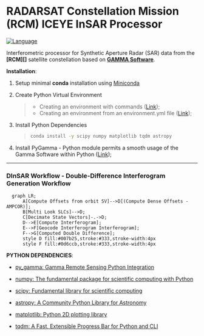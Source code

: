 # RADARSAT Constellation Mission (RCM) ICEYE InSAR Processor

[![Language][]][1]

Interferometric processor for Synthetic Aperture Radar (SAR) data from the **[RCM][]**
satellite constellation based on **[GAMMA Software][]**.

**Installation**:

1. Setup minimal **conda** installation using [Miniconda][]

2. Create Python Virtual Environment

    > -   Creating an environment with commands ([Link][]);
    > -   Creating an environment from an environment.yml file
    >     ([Link][2]);

3. Install Python Dependencies

    > ``` bash
    > conda install -y scipy numpy matplotlib tqdm astropy
    > ```

4. Install PyGamma - Python module permits a smooth usage of the Gamma
    Software within Python ([Link][3]);

---
### DInSAR Workflow - Double-Difference Interferogram Generation Workflow
```mermaid
  graph LR;
      A[Compute Offsets from orbit SV]-->D[(Compute Dense Offsets - AMPCOR)];
      B[Multi Look SLCs]-->D;
      C[Decimate State Vectors]-.->D;
      D-->E[Compute Interferogram];
      E-->F[Geocode Interferogram Interferogram];
      F-->G[Computed Double Difference];
      style D fill:#007b25,stroke:#333,stroke-width:4px
      style F fill:#0d6ccb,stroke:#333,stroke-width:4px

```

**PYTHON DEPENDENCIES**:  
- [py_gamma: Gamma Remote Sensing Python Integration][]
- [numpy: The fundamental package for scientific computing with Python][]
- [scipy: Fundamental library for scientific computing][]
- [astropy: A Community Python Library for Astronomy][]
- [matplotlib: Python 2D plotting library][]
- [tqdm: A Fast, Extensible Progress Bar for Python and CLI][]


  [Language]: https://img.shields.io/badge/python%20-3.7%2B-brightgreen
  [1]: ..%20image::%20https://www.python.org/
  [ICEYE]: ..%20image::%20https://www.iceye.com/
  [GAMMA Software]: ..%20image::%20https://www.gammasoftware.com/
  [Miniconda]: https://docs.conda.io/en/latest/miniconda.html
  [Link]: https://docs.conda.io/projects/conda/en/latest/user-guide/tasks/manage-environments.html#creating-an-environment-with-commands
  [2]: https://docs.conda.io/projects/conda/en/latest/user-guide/tasks/manage-environments.html#creating-an-environment-from-an-environment-yml-file
  [3]: https://gamma-rs.ch/uploads/media/upgrades_info_20210701.pdf
  [numpy: The fundamental package for scientific computing with Python]: https://numpy.org
  [py_gamma: Gamma Remote Sensing Python Integration]: http://www.gammasoftware.com/
  [numpy: The fundamental package for scientific computing with Python]: https://numpy.org/
  [scipy: Fundamental library for scientific computing]: https://scipy.org/
  [matplotlib: Python 2D plotting library]: https://matplotlib.org/
  [astropy: A Community Python Library for Astronomy]: https://www.astropy.org/
  [tqdm: A Fast, Extensible Progress Bar for Python and CLI]: https://github.com/tqdm/tqdm
